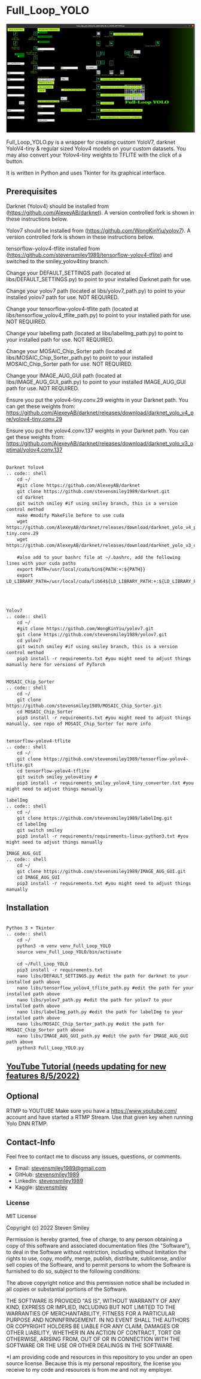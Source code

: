 # Full_Loop_YOLO
![Full_Loop_YOLO.py](https://github.com/stevensmiley1989/Full_Loop_YOLO/blob/main/misc/Full_Loop_YOLO_GUI_Screenshot.png)

Full_Loop_YOLO.py is a wrapper for creating custom YoloV7, darknet YoloV4-tiny &amp; regular sized Yolov4 models on your custom datasets.
You may also convert your Yolov4-tiny weights to TFLITE with the click of a button.

It is written in Python and uses Tkinter for its graphical interface.

Prerequisites
------------------

Darknet (Yolov4) should be installed from (https://github.com/AlexeyAB/darknet).  A version controlled fork is shown in these instructions below.

Yolov7 should be installed from (https://github.com/WongKinYiu/yolov7).  A version controlled fork is shown in these instructions below.

tensorflow-yolov4-tflite installed from (https://github.com/stevensmiley1989/tensorflow-yolov4-tflite) and switched to the smiley_yolov4tiny branch.

Change your DEFAULT_SETTINGS path (located at libs/DEFAULT_SETTINGS.py) to point to your installed Darknet path for use.  

Change your yolov7 path (located at libs/yolov7_path.py) to point to your installed yolov7 path for use.  NOT REQUIRED.

Change your tensorflow-yolov4-tflite path (located at libs/tensorflow_yolov4_tflite_path.py) to point to your installed path for use.  NOT REQUIRED.

Change your labelImg path (located at libs/labelImg_path.py) to point to your installed path for use.  NOT REQUIRED.

Change your MOSAIC_Chip_Sorter path (located at libs/MOSAIC_Chip_Sorter_path.py) to point to your installed MOSAIC_Chip_Sorter path for use. NOT REQUIRED.

Change your IMAGE_AUG_GUI path (located at libs/IMAGE_AUG_GUI_path.py) to point to your installed IMAGE_AUG_GUI path for use. NOT REQUIRED.

Ensure you put the yolov4-tiny.conv.29 weights in your Darknet path.  You can get these weights from:
https://github.com/AlexeyAB/darknet/releases/download/darknet_yolo_v4_pre/yolov4-tiny.conv.29

Ensure you put the yolov4.conv.137 weights in your Darknet path.  You can get these weights from:
https://github.com/AlexeyAB/darknet/releases/download/darknet_yolo_v3_optimal/yolov4.conv.137

~~~~~~~

Darknet Yolov4
.. code:: shell
    cd ~/
    #git clone https://github.com/AlexeyAB/darknet
    git clone https://github.com/stevensmiley1989/darknet.git
    cd darknet
    git switch smiley #if using smiley branch, this is a version control method
    make #modify MakeFile before to use cuda
    wget https://github.com/AlexeyAB/darknet/releases/download/darknet_yolo_v4_pre/yolov4-tiny.conv.29
    wget https://github.com/AlexeyAB/darknet/releases/download/darknet_yolo_v3_optimal/yolov4.conv.137
    
    #also add to your bashrc file at ~/.bashrc, add the following lines with your cuda paths
    export PATH=/usr/local/cuda/bin${PATH:+:${PATH}}
    export LD_LIBRARY_PATH=/usr/local/cuda/lib64${LD_LIBRARY_PATH:+:${LD_LIBRARY_PATH}}

    
~~~~~~~


~~~~~~~

Yolov7
.. code:: shell
    cd ~/
    #git clone https://github.com/WongKinYiu/yolov7.git
    git clone https://github.com/stevensmiley1989/yolov7.git
    cd yolov7
    git switch smiley #if using smiley branch, this is a version control method
    pip3 install -r requirements.txt #you might need to adjust things manually here for versions of PyTorch    
~~~~~~~

~~~~~~~

MOSAIC_Chip_Sorter
.. code:: shell
    cd ~/
    git clone https://github.com/stevensmiley1989/MOSAIC_Chip_Sorter.git
    cd MOSAIC_Chip_Sorter
    pip3 install -r requirements.txt #you might need to adjust things manually, see repo of MOSAIC_Chip_Sorter for more info 
~~~~~~~

~~~~~~~

tensorflow-yolov4-tflite
.. code:: shell
    cd ~/
    git clone https://github.com/stevensmiley1989/tensorflow-yolov4-tflite.git
    cd tensorflow-yolov4-tflite
    git switch smiley_yolov4tiny #
    pip3 install -r requirements_smiley_yolov4_tiny_converter.txt #you might need to adjust things manually    
~~~~~~~

~~~~~~~
labelImg
.. code:: shell
    cd ~/
    git clone https://github.com/stevensmiley1989/labelImg.git
    cd labelImg
    git switch smiley
    pip3 install -r requirements/requirements-linux-python3.txt #you might need to adjust things manually    
~~~~~~~

~~~~~~~
IMAGE_AUG_GUI
.. code:: shell
    cd ~/
    git clone https://github.com/stevensmiley1989/IMAGE_AUG_GUI.git
    cd IMAGE_AUG_GUI
    pip3 install -r requirements.txt #you might need to adjust things manually
~~~~~~~

Installation
------------------
~~~~~~~

Python 3 + Tkinter
.. code:: shell
    cd ~/
    python3 -m venv venv_Full_Loop_YOLO
    source venv_Full_Loop_YOLO/bin/activate
    
    cd ~/Full_Loop_YOLO
    pip3 install -r requirements.txt
    nano libs/DEFAULT_SETTINGS.py #edit the path for darknet to your installed path above
    nano libs/tensorflow_yolov4_tflite_path.py #edit the path for your installed path above
    nano libs/yolov7_path.py #edit the path for yolov7 to your installed path above
    nano libs/labelImg_path.py #edit the path for labelImg to your installed path above
    nano libs/MOSAIC_Chip_Sorter_path.py #edit the path for MOSAIC_Chip_Sorter path above
    nano libs/IMAGE_AUG_GUI_path.py #edit the path for IMAGE_AUG_GUI path above
    python3 Full_Loop_YOLO.py
~~~~~~~

## [YouTube Tutorial (needs updating for new features 8/5/2022) ](https://youtu.be/3cNyFcDw4ks)

Optional
------------------
RTMP to YOUTUBE
Make sure you have a https://www.youtube.com/ account and have started a RTMP Stream.
Use that given key when running Yolo DNN RTMP.


## Contact-Info<a class="anchor" id="4"></a>

Feel free to contact me to discuss any issues, questions, or comments.

* Email: [stevensmiley1989@gmail.com](mailto:stevensmiley1989@gmail.com)
* GitHub: [stevensmiley1989](https://github.com/stevensmiley1989)
* LinkedIn: [stevensmiley1989](https://www.linkedin.com/in/stevensmiley1989)
* Kaggle: [stevensmiley](https://www.kaggle.com/stevensmiley)

### License <a class="anchor" id="5"></a>
MIT License

Copyright (c) 2022 Steven Smiley

Permission is hereby granted, free of charge, to any person obtaining a copy
of this software and associated documentation files (the "Software"), to deal
in the Software without restriction, including without limitation the rights
to use, copy, modify, merge, publish, distribute, sublicense, and/or sell
copies of the Software, and to permit persons to whom the Software is
furnished to do so, subject to the following conditions:

The above copyright notice and this permission notice shall be included in all
copies or substantial portions of the Software.

THE SOFTWARE IS PROVIDED "AS IS", WITHOUT WARRANTY OF ANY KIND, EXPRESS OR
IMPLIED, INCLUDING BUT NOT LIMITED TO THE WARRANTIES OF MERCHANTABILITY,
FITNESS FOR A PARTICULAR PURPOSE AND NONINFRINGEMENT. IN NO EVENT SHALL THE
AUTHORS OR COPYRIGHT HOLDERS BE LIABLE FOR ANY CLAIM, DAMAGES OR OTHER
LIABILITY, WHETHER IN AN ACTION OF CONTRACT, TORT OR OTHERWISE, ARISING FROM,
OUT OF OR IN CONNECTION WITH THE SOFTWARE OR THE USE OR OTHER DEALINGS IN THE
SOFTWARE.

*I am providing code and resources in this repository to you under an open source license.  Because this is my personal repository, the license you receive to my code and resources is from me and not my employer. 
